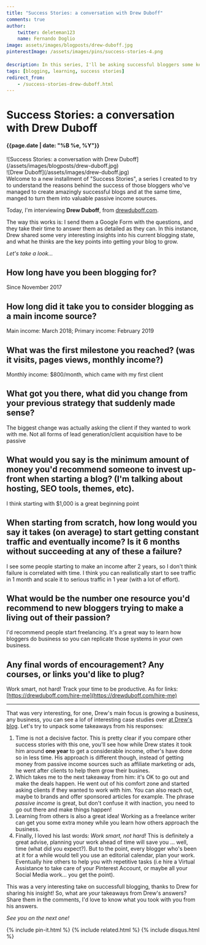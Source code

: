 ```yaml
---
title: "Success Stories: a conversation with Drew Duboff"
comments: true
author:
    twitter: deleteman123
    name: Fernando Doglio
image: assets/images/blogposts/drew-duboff.jpg
pinterestImage: /assets/images/pins/success-stories-4.png

description: In this series, I'll be asking successful bloggers some key questions to try to understand the mistery behind their success. If you're just starting this might be a great opportunity to learn from the great ones! Today I'm interviewing Drew Duboff from drewduboff.com
tags: [blogging, learning, success stories]
redirect_from:
    - /success-stories-drew-duboff.html
---
```


# Success Stories: a conversation with Drew Duboff
#### {{page.date | date: "%B %e, %Y"}}

<div class="post-header-img" markdown="1">
![Success Stories: a conversation with Drew Duboff](/assets/images/blogposts/drew-duboff.jpg)
</div>


<div class="about-with-picture" markdown="1">
![Drew Duboff](/assets/images/drew-duboff.jpg)
</div>
Welcome to a new installment of "Success Stories", a series I created to try to understand the reasons behind the success of those bloggers who've managed to create amazingly successful blogs and at the same time, manged to turn them into valuable passive income sources.

Today, I'm interviewing **Drew Duboff**, from [drewduboff.com](http://drewduboff.com).

The way this works is: I send them a Google Form with the questions, and they take their time to answer them as detailed as they can. In this instance, Drew shared some very interesting insights into his current blogging state, and what he thinks are the key points into getting your blog to grow.

<p class="clear"/>

_Let's take a look..._

## How long have you been blogging for?	
Since November 2017

## How long did it take you to consider blogging as a main income source?	
Main income: March 2018; 
Primary income: February 2019

## What was the first milestone you reached? (was it visits, pages views, monthly income?)	
Monthly income: $800/month, which came with my first client

## What got you there, what did you change from your previous strategy that suddenly made sense?	
The biggest change was actually asking the client if they wanted to work with me. Not all forms of lead generation/client acquisition have to be passive

## What would you say is the minimum amount of money  you'd recommend someone to invest up-front when starting a blog? (I'm talking about hosting, SEO tools, themes, etc).	
I think starting with $1,000 is a great beginning point


## When starting from scratch, how long would  you say it takes (on average) to start getting constant traffic and eventually income? Is it 6 months without succeeding at any of these a failure?	
I see some people starting to make an income after 2 years, so I don't think failure is correlated with time. I think you can realistically start to see traffic in 1 month and scale it to serious traffic in 1 year (with a lot of effort). 


## What would be the number one resource you'd recommend to new bloggers trying to make a living out of their passion?	
I'd recommend people start freelancing. It's a great way to learn how bloggers do business so you can replicate those systems in your own business. 


## Any final words of encouragement? Any courses, or links you'd like to plug?
Work smart, not hard! Track your time to be productive. As for links: [https://drewduboff.com/hire-me](https://drewduboff.com/hire-me)



---

That was very interesting, for one, Drew's main focus is growing a business, any business, you can see a lof of interesting case studies over [at Drew's blog](https://drewduboff.com/blog/).
Let's try to unpack some takeaways from his responses:

1. Time is not a decisive factor. This is pretty clear if you compare other success stories with this one, you'll see how while Drew states it took him around **one year** to get a considerable income, other's have done so in less time. His approach is different though, instead of getting money from passive income sources such as affiliate marketing or ads, he went after clients to help them grow their busines.
2. Which takes me to the next takeaway from him: it's OK to go out and make the deals happen. He went out of his comfort zone and started asking clients if they wanted to work with him. You can also reach out, maybe to brands and offer sponsored articles for example. The phrase _passive income_ is great, but don't confuse it with inaction, you need to go out there and make things happen!
3. Learning from others is also a great idea! Working as a freelance writer can get you some extra money while you learn how others approach the business.
4. Finally, I loved his last words: _Work smart, not hard!_ This is definitely a great advise, planning your work ahead of time will save you ... well, time (what did you expect?).
But to the point, every blogger who's been at it for a while would tell you use an editorial calendar, plan your work. Eventually hire others to help you with repetitive tasks (i.e hire a Virtual Assistance to take care of your Pinterest Account, or maybe all your Social Media work... you get the point).

This was a very interesting take on successfull blogging, thanks to Drew for sharing his insight! So, what are _your_ takeaways from Drew's answers? Share them in the comments, I'd love to know what you took with you from his answers.


_See you on the next one!_

<div class="sharethis-inline-share-buttons"></div>
                        
{% include pin-it.html %}
{% include related.html %}
{% include disqus.html %}
